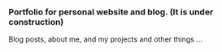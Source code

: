 ### Portfolio for personal website and blog. (It is under construction)

Blog posts, about me, and my projects and other things ...
